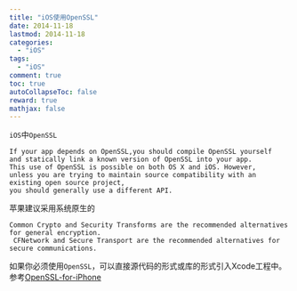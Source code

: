 ```yaml
---
title: "iOS使用OpenSSL"
date: 2014-11-18
lastmod: 2014-11-18
categories:
  - "iOS"
tags:
  - "iOS"
comment: true
toc: true
autoCollapseToc: false
reward: true
mathjax: false
---
```

`iOS`中`OpenSSL`

    If your app depends on OpenSSL,you should compile OpenSSL yourself 
    and statically link a known version of OpenSSL into your app. 
    This use of OpenSSL is possible on both OS X and iOS. However, 
    unless you are trying to maintain source compatibility with an existing open source project, 
    you should generally use a different API.

苹果建议采用系统原生的

    Common Crypto and Security Transforms are the recommended alternatives for general encryption.
     CFNetwork and Secure Transport are the recommended alternatives for secure communications.

如果你必须使用`OpenSSL`，可以直接源代码的形式或库的形式引入Xcode工程中。
参考[OpenSSL-for-iPhone](https://github.com/x2on/OpenSSL-for-iPhone)